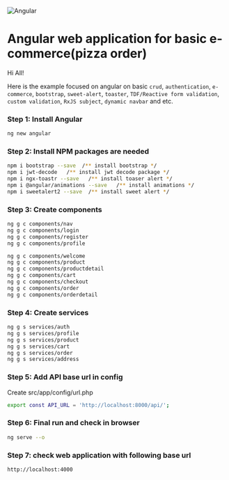 ![Angular](https://raw.githubusercontent.com/angular/angular/master/aio/src/assets/images/logos/angular/angular.png)


# Angular web application for basic e-commerce(pizza order)

Hi All!

Here is the example focused on angular on basic `crud`, `authentication`, `e-commerce`, `bootstrap`, `sweet-alert`, `toaster`, `TDF/Reactive form validation`, `custom validation`, `RxJS subject`, `dynamic navbar` and etc.



### Step 1: Install Angular
```bash
ng new angular
```

### Step 2: Install NPM packages are needed
```bash
npm i bootstrap --save  /** install bootstrap */
npm i jwt-decode   /** install jwt decode package */
npm i ngx-toastr --save   /** install toaser alert */
npm i @angular/animations --save   /** install animations */
npm i sweetalert2 --save  /** install sweet alert */
```

### Step 3: Create components
```bash
ng g c components/nav
ng g c components/login
ng g c components/register
ng g c components/profile

ng g c components/welcome
ng g c components/product
ng g c components/productdetail
ng g c components/cart
ng g c components/checkout
ng g c components/order
ng g c components/orderdetail
```

### Step 4: Create services
```bash
ng g s services/auth
ng g s services/profile
ng g s services/product
ng g s services/cart
ng g s services/order
ng g s services/address
```

### Step 5: Add API base url in config
Create src/app/config/url.php
```bash
export const API_URL = 'http://localhost:8000/api/';
```

### Step 6: Final run and check in browser
```bash
ng serve --o
```
### Step 7: check web application with following base url 
```bash
http://localhost:4000
```